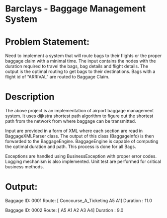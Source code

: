 # Barclays - Baggage Management System


# Problem Statement:
Need to implement a system that will route bags to their flights or the proper baggage claim with a minimal time.  The input contains the nodes with the duration required to travel the bags, bag details and flight details. The output is the optimal routing to get bags to their destinations.  Bags with a flight id of “ARRIVAL” are routed to Baggage Claim.


# Description
The above project is an implementation of airport baggage management system. It uses dijkstra shortest path algorithm to figure out the shortest path from the network from where baggage can be transmitted. 

Input are provided in a form of XML where each section are read in BaggageXMLParser class. The output of this class (BaggageInfo) is then forwarded to the BaggageEngine. BaggageEngine is capable of computing the optimal duration and path. This process is done for all Bags.

Exceptions are handled using BusinessException with proper error codes. Logging mechanism is also implemented. Unit test are performed for critical business methods.


# Output:
Baggage ID: 0001 Route: [ Concourse_A_Ticketing A5 A1] Duration : 11.0

Baggage ID: 0002 Route: [ A5 A1 A2 A3 A4] Duration : 9.0
